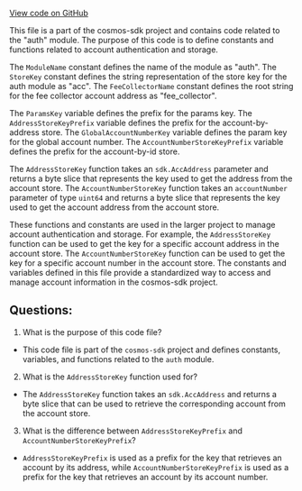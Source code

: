 [View code on GitHub](https://github.com/cosmos/cosmos-sdk/blob/main/x/auth/types/keys.go)

This file is a part of the cosmos-sdk project and contains code related to the "auth" module. The purpose of this code is to define constants and functions related to account authentication and storage.

The `ModuleName` constant defines the name of the module as "auth". The `StoreKey` constant defines the string representation of the store key for the auth module as "acc". The `FeeCollectorName` constant defines the root string for the fee collector account address as "fee_collector".

The `ParamsKey` variable defines the prefix for the params key. The `AddressStoreKeyPrefix` variable defines the prefix for the account-by-address store. The `GlobalAccountNumberKey` variable defines the param key for the global account number. The `AccountNumberStoreKeyPrefix` variable defines the prefix for the account-by-id store.

The `AddressStoreKey` function takes an `sdk.AccAddress` parameter and returns a byte slice that represents the key used to get the address from the account store. The `AccountNumberStoreKey` function takes an `accountNumber` parameter of type `uint64` and returns a byte slice that represents the key used to get the account address from the account store.

These functions and constants are used in the larger project to manage account authentication and storage. For example, the `AddressStoreKey` function can be used to get the key for a specific account address in the account store. The `AccountNumberStoreKey` function can be used to get the key for a specific account number in the account store. The constants and variables defined in this file provide a standardized way to access and manage account information in the cosmos-sdk project.
## Questions: 
 1. What is the purpose of this code file?
- This code file is part of the `cosmos-sdk` project and defines constants, variables, and functions related to the `auth` module.

2. What is the `AddressStoreKey` function used for?
- The `AddressStoreKey` function takes an `sdk.AccAddress` and returns a byte slice that can be used to retrieve the corresponding account from the account store.

3. What is the difference between `AddressStoreKeyPrefix` and `AccountNumberStoreKeyPrefix`?
- `AddressStoreKeyPrefix` is used as a prefix for the key that retrieves an account by its address, while `AccountNumberStoreKeyPrefix` is used as a prefix for the key that retrieves an account by its account number.